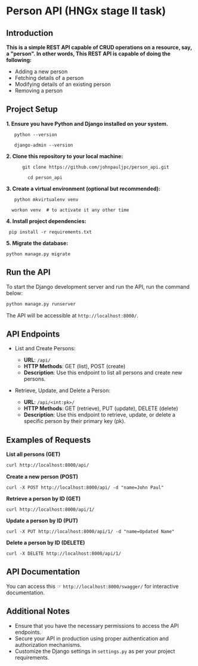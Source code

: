 # Person API (HNGx stage II task)
## Introduction
**This is a simple REST API capable of CRUD operations on a resource, say, a "person". In other words, This REST API is capable of doing the following:**
- Adding a new person
- Fetching details of a person
- Modifying details of an existing person 
- Removing a person


## Project Setup
**1. Ensure you have Python and Django installed on your system.**

```
   python --version
```
```
   django-admin --version
```

**2. Clone this repository to your local machine:**
```
      git clone https://github.com/johnpauljpc/person_api.git
```    
```
        cd person_api
```
       
**3. Create a virtual environment (optional but recommended):**

```
   python mkvirtualenv venv
```
```
  workon venv  # to activate it any other time
```
**4. Install project dependencies:** 

```
 pip install -r requirements.txt
```
**5. Migrate the database:**
        
```
python manage.py migrate
```


## Run the API

To start the Django development server and run the API, run the command below:

```bash
python manage.py runserver
```

The API will be accessible at `http://localhost:8000/`.


## API Endpoints

- List and Create Persons:
  - **URL**: `/api/`
  - **HTTP Methods**: GET (list), POST (create)
  - **Description**: Use this endpoint to list all persons and create new persons.

- Retrieve, Update, and Delete a Person:
  - **URL**: `/api/<int:pk>/`
  - **HTTP Methods**: GET (retrieve), PUT (update), DELETE (delete)
  - **Description**: Use this endpoint to retrieve, update, or delete a specific person by their primary key (pk).




## Examples of Requests

**List all persons (GET)**

```bash
curl http://localhost:8000/api/
```
**Create a new person (POST)**

```
curl -X POST http://localhost:8000/api/ -d "name=John Paul"
```

**Retrieve a person by ID (GET)**


```
curl http://localhost:8000/api/1/
```

**Update a person by ID (PUT)**
```
curl -X PUT http://localhost:8000/api/1/ -d "name=Updated Name"
```

**Delete a person by ID (DELETE)**

```
curl -X DELETE http://localhost:8000/api/1/
```


## API Documentation
You can access this &#9758; `http://localhost:8000/swagger/` for interactive documentation.<br>

## Additional Notes

- Ensure that you have the necessary permissions to access the API endpoints.
- Secure your API in production using proper authentication and authorization mechanisms.
- Customize the Django settings in `settings.py` as per your project requirements.



